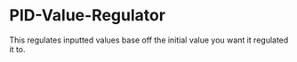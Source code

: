 # PID-Value-Regulator
This regulates inputted values base off the initial value you want it regulated it to.
